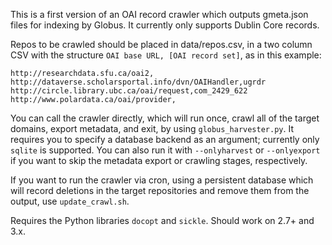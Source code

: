This is a first version of an OAI record crawler which outputs gmeta.json files for indexing by Globus. It currently only supports Dublin Core records.

Repos to be crawled should be placed in data/repos.csv, in a two column CSV with the structure `OAI base URL, [OAI record set]`, as in this example:

    http://researchdata.sfu.ca/oai2,
    http://dataverse.scholarsportal.info/dvn/OAIHandler,ugrdr
    http://circle.library.ubc.ca/oai/request,com_2429_622
    http://www.polardata.ca/oai/provider,

You can call the crawler directly, which will run once, crawl all of the target domains, export metadata, and exit, by using `globus_harvester.py`. It requires you to specify a database backend as an argument; currently only `sqlite` is supported. You can also run it with `--onlyharvest` or `--onlyexport` if you want to skip the metadata export or crawling stages, respectively.

If you want to run the crawler via cron, using a persistent database which will record deletions in the target repositories and remove them from the output, use `update_crawl.sh`.

Requires the Python libraries `docopt` and `sickle`. Should work on 2.7+ and 3.x.